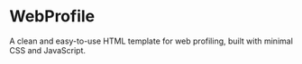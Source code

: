 # WebProfile

A clean and easy-to-use HTML template for web profiling, built with minimal CSS and JavaScript.